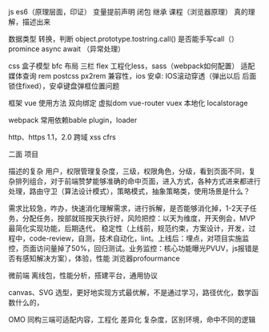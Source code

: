 js
es6（原理层面，印证）
变量提前声明
闭包
继承
课程（浏览器原理）
真的理解，描述出来

数据类型 转换，判断
object.prototype.tostring.call()
是否能手写call（）
promince async await （异常处理）

css
盒子模型
bfc
布局 三栏  flex
工程化less，sass（webpack如何配置）
适配 媒体查询 rem postcss px2rem
兼容性，ios 安卓: IOS滚动穿透（弹出以后 后面锁住fixed），安卓键盘弹框位置问题

框架
vue 使用方法
双向绑定
虚拟dom
vue-router
vuex
本地化 localstorage

webpack
常用依赖bable
plugin，loader



http、https
1.1，2.0
跨域
xss cfrs


二面
项目


描述的复杂
用户，权限管理复杂度，三级，权限角色，分级，看到页面不同，复杂排列组合，对于前端赞梦能够准确的命中页面，进入方式，各种方式进来都进行处理，路由守卫（算法设计模式），策略模式，抽象策略类，使用场景是什么？

需求比较急，咋办，快速消化理解需求，进行拆解，是否能够消化掉，1-2天子任务，分配任务，按部就班按天执行好，风险把控：以天为维度，开天例会，MVP最简化实现功能，后期迭代，
稳定性（上线前，规范约束，方案设计，开发，过程中，code-review，自测，技术自动化，lint。上线后：埋点，对项目实施监控，页面访问量掉了50%，回归测试。业务监控：核心功能曝光PVUV，js报错是否有感知解决方案），体验，性能
浏览器profourmance


微前端
离线包，性能分析，搭建平台，通用协议


canvas、SVG 选型，更好地实现方式最优解，不是通过学习，路径优化，数学函数什么的，

OMO
同构三端可适配内容，工程化
差异化 复杂度，区别环境，命中不同的逻辑














